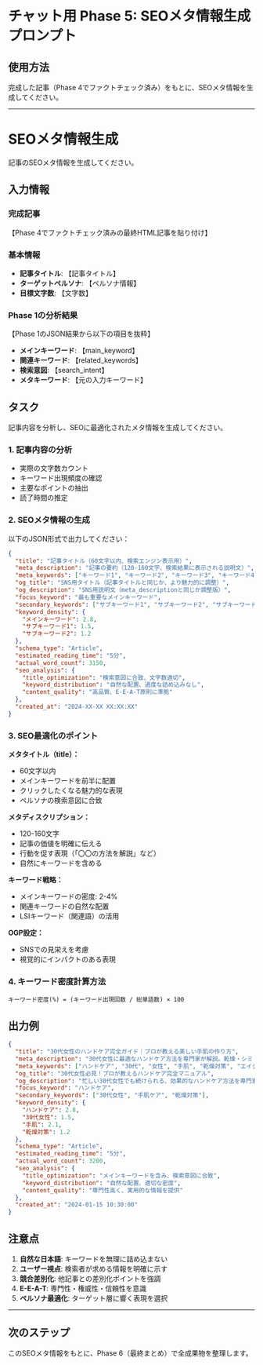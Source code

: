 # チャット用 Phase 5: SEOメタ情報生成プロンプト

## 使用方法
完成した記事（Phase 4でファクトチェック済み）をもとに、SEOメタ情報を生成してください。

---

# SEOメタ情報生成

記事のSEOメタ情報を生成してください。

## 入力情報

### 完成記事
【Phase 4でファクトチェック済みの最終HTML記事を貼り付け】

### 基本情報
- **記事タイトル**: 【記事タイトル】
- **ターゲットペルソナ**: 【ペルソナ情報】
- **目標文字数**: 【文字数】

### Phase 1の分析結果
【Phase 1のJSON結果から以下の項目を抜粋】
- **メインキーワード**: 【main_keyword】
- **関連キーワード**: 【related_keywords】
- **検索意図**: 【search_intent】
- **メタキーワード**: 【元の入力キーワード】

## タスク

記事内容を分析し、SEOに最適化されたメタ情報を生成してください。

### 1. 記事内容の分析
- 実際の文字数カウント
- キーワード出現頻度の確認
- 主要なポイントの抽出
- 読了時間の推定

### 2. SEOメタ情報の生成
以下のJSON形式で出力してください：

```json
{
  "title": "記事タイトル（60文字以内、検索エンジン表示用）",
  "meta_description": "記事の要約（120-160文字、検索結果に表示される説明文）",
  "meta_keywords": ["キーワード1", "キーワード2", "キーワード3", "キーワード4", "キーワード5"],
  "og_title": "SNS用タイトル（記事タイトルと同じか、より魅力的に調整）",
  "og_description": "SNS用説明文（meta_descriptionと同じか調整版）",
  "focus_keyword": "最も重要なメインキーワード",
  "secondary_keywords": ["サブキーワード1", "サブキーワード2", "サブキーワード3"],
  "keyword_density": {
    "メインキーワード": 2.8,
    "サブキーワード1": 1.5,
    "サブキーワード2": 1.2
  },
  "schema_type": "Article",
  "estimated_reading_time": "5分",
  "actual_word_count": 3150,
  "seo_analysis": {
    "title_optimization": "検索意図に合致、文字数適切",
    "keyword_distribution": "自然な配置、過度な詰め込みなし",
    "content_quality": "高品質、E-E-A-T原則に準拠"
  },
  "created_at": "2024-XX-XX XX:XX:XX"
}
```

### 3. SEO最適化のポイント

**メタタイトル（title）：**
- 60文字以内
- メインキーワードを前半に配置
- クリックしたくなる魅力的な表現
- ペルソナの検索意図に合致

**メタディスクリプション：**
- 120-160文字
- 記事の価値を明確に伝える
- 行動を促す表現（「〇〇の方法を解説」など）
- 自然にキーワードを含める

**キーワード戦略：**
- メインキーワードの密度: 2-4%
- 関連キーワードの自然な配置
- LSIキーワード（関連語）の活用

**OGP設定：**
- SNSでの見栄えを考慮
- 視覚的にインパクトのある表現

### 4. キーワード密度計算方法
```
キーワード密度(%) = (キーワード出現回数 / 総単語数) × 100
```

## 出力例

```json
{
  "title": "30代女性のハンドケア完全ガイド｜プロが教える美しい手肌の作り方",
  "meta_description": "30代女性に最適なハンドケア方法を専門家が解説。乾燥・シミ・しわ対策から、忙しい日常でも続けられる簡単ケアまで、美しい手肌を保つ秘訣を詳しくご紹介します。",
  "meta_keywords": ["ハンドケア", "30代", "女性", "手肌", "乾燥対策", "エイジングケア"],
  "og_title": "30代女性必見！プロが教えるハンドケア完全マニュアル",
  "og_description": "忙しい30代女性でも続けられる、効果的なハンドケア方法を専門家が詳しく解説。美しい手肌を手に入れましょう。",
  "focus_keyword": "ハンドケア",
  "secondary_keywords": ["30代女性", "手肌ケア", "乾燥対策"],
  "keyword_density": {
    "ハンドケア": 2.8,
    "30代女性": 1.5,
    "手肌": 2.1,
    "乾燥対策": 1.2
  },
  "schema_type": "Article",
  "estimated_reading_time": "5分",
  "actual_word_count": 3200,
  "seo_analysis": {
    "title_optimization": "メインキーワードを含み、検索意図に合致",
    "keyword_distribution": "自然な配置、適切な密度",
    "content_quality": "専門性高く、実用的な情報を提供"
  },
  "created_at": "2024-01-15 10:30:00"
}
```

## 注意点

1. **自然な日本語**: キーワードを無理に詰め込まない
2. **ユーザー視点**: 検索者が求める情報を明確に示す
3. **競合差別化**: 他記事との差別化ポイントを強調
4. **E-E-A-T**: 専門性・権威性・信頼性を意識
5. **ペルソナ最適化**: ターゲット層に響く表現を選択

---

## 次のステップ
このSEOメタ情報をもとに、Phase 6（最終まとめ）で全成果物を整理します。